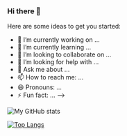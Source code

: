 ### Hi there 👋

Here are some ideas to get you started:

- 🔭 I’m currently working on ...
- 🌱 I’m currently learning ...
- 👯 I’m looking to collaborate on ...
- 🤔 I’m looking for help with ...
- 💬 Ask me about ...
- 📫 How to reach me: ...
- 😄 Pronouns: ...
- ⚡ Fun fact: ...
-->

![My GitHub stats](https://github-readme-stats.vercel.app/api?username=parnabghosh1004&show_icons=true&theme=radical)

[![Top Langs](https://github-readme-stats.vercel.app/api/top-langs/?username=parnabghosh1004&exclude_repo=github-readme-stats,parnabghosh1004.github.io)](https://github.com/parnabghosh1004/github-readme-stats)

